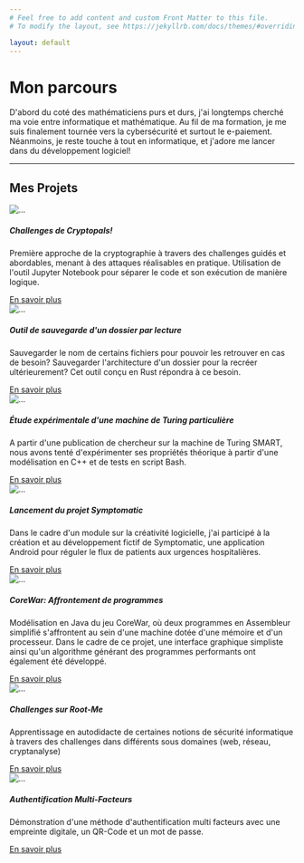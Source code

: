 ```yaml
---
# Feel free to add content and custom Front Matter to this file.
# To modify the layout, see https://jekyllrb.com/docs/themes/#overriding-theme-defaults

layout: default
---
```


<script src="//cdnjs.cloudflare.com/ajax/libs/highlight.js/10.0.3/highlight.min.js"></script>
<script>hljs.initHighlightingOnLoad();</script>

# Mon parcours

D'abord du coté des mathématiciens purs et durs, j'ai longtemps cherché ma voie entre informatique et mathématique. Au fil de ma formation, je me suis finalement tournée vers la cybersécurité et surtout le e-paiement. Néanmoins, je reste touche à tout en informatique, et j'adore me lancer dans du développement logiciel!

<hr id="Projets">

## Mes Projets

<div class="row row-cols-1 row-cols-md-2">
<div class="col mb-4">
<div class="card h-100">
  <img src="{{ site.baseurl}}/assets/images/projets/Cryptopals/main.png" class="card-img-top" alt="..."/>
  <div class="card-body">
    <h5 class="card-title">Challenges de Cryptopals!</h5>
    <p class="card-text">Première approche de la cryptographie à travers des challenges guidés et abordables, menant à des attaques réalisables en pratique. Utilisation de l'outil Jupyter Notebook pour séparer le code et son exécution de manière logique.</p>
    <a href="{{ site.url }}/projets/Cryptopals/" class="btn btn-primary mybuttoncolor mybuttonstyle mx-auto stretched-link">En savoir plus</a>
  </div>
</div>
</div>
<div class="col mb-4">
<div class="card h-100">
  <img src="{{ site.baseurl}}/assets/images/placeholder-image.png" class="card-img-top" alt="..."/>
  <div class="card-body">
    <h5 class="card-title">Outil de sauvegarde d'un dossier par lecture</h5>
    <p class="card-text">Sauvegarder le nom de certains fichiers pour pouvoir les retrouver en cas de besoin? Sauvegarder l'architecture d'un dossier pour la recréer
    ultérieurement? Cet outil conçu en Rust répondra à ce besoin.</p>
    <a href="{{ site.url }}/projets/SaveTool/" class="btn btn-primary mybuttoncolor mybuttonstyle mx-auto stretched-link">En savoir plus</a>
  </div>
</div>
</div>
<div class="col mb-4">
<div class="card h-100">
  <img src="{{ site.baseurl}}/assets/images/projets/TuringMachine/SMARTTable.PNG" class="card-img-top" alt="..."/>
  <div class="card-body">
    <h5 class="card-title">Étude expérimentale d'une machine de Turing particulière</h5>
    <p class="card-text">A partir d'une publication de chercheur sur la machine de Turing SMART, nous avons tenté d'expérimenter ses propriétés théorique à partir d'une
    modélisation en C++ et de tests en script Bash.</p>
    <a href="{{ site.url }}/projets/TuringMachine/" class="btn btn-primary mybuttoncolor mybuttonstyle mx-auto stretched-link">En savoir plus</a>
  </div>
</div>
</div>
<div class="col mb-4">
<div class="card h-100">
  <img src="{{ site.baseurl}}/assets/images/projets/Symptomatic/symptomatic2.jpg" class="card-img-top" alt="..."/>
  <div class="card-body">
    <h5 class="card-title">Lancement du projet Symptomatic</h5>
    <p class="card-text">Dans le cadre d'un module sur la créativité logicielle, j'ai participé à la création et au développement fictif de Symptomatic, une application Android pour réguler le flux de patients aux urgences hospitalières.</p>
    <a href="{{ site.url }}/projets/Symptomatic" class="btn btn-primary mybuttoncolor mybuttonstyle mx-auto stretched-link">En savoir plus</a>
  </div>
</div>
</div>
<div class="col mb-4">
  <div class="card h-100">
    <img src="{{ site.baseurl}}/assets/images/projets/CoreWar/corewar3.png" class="card-img-top" alt="..."/>
    <div class="card-body">
      <h5 class="card-title">CoreWar: Affrontement de programmes</h5>
      <p class="card-text">Modélisation en Java du jeu CoreWar, où deux programmes en Assembleur simplifié s'affrontent au sein d'une machine dotée d'une mémoire et d'un processeur. Dans le cadre de ce projet, une interface graphique simpliste ainsi qu'un algorithme générant des programmes performants ont également été développé.</p>
      <a href="{{ site.url }}/projets/CoreWar" class="btn btn-primary mybuttoncolor mybuttonstyle mx-auto stretched-link">En savoir plus</a>
    </div>
  </div>
</div>
<div class="col mb-4">
  <div class="card h-100">
    <img src="{{ site.baseurl}}/assets/images/projets/RootMe/rootme1.svg" class="card-img-top" alt="..."/>
    <div class="card-body">
      <h5 class="card-title">Challenges sur Root-Me</h5>
      <p class="card-text">Apprentissage en autodidacte de certaines notions de sécurité informatique à travers des challenges dans différents sous domaines (web, réseau, cryptanalyse)</p>
      <a href="{{ site.url }}/projets/Root-Me" class="btn btn-primary mybuttoncolor mybuttonstyle mx-auto stretched-link">En savoir plus</a>
    </div>
  </div>
</div>
<div class="col mb-4">
  <div class="card h-100">
    <img src="{{ site.baseurl}}/assets/images/projets/MultiFactorsAuthentication/multiFactorsAuth2.png" class="card-img-top" alt="..."/>
      <div class="card-body">
        <h5 class="card-title">Authentification Multi-Facteurs</h5>
        <p class="card-text">Démonstration d'une méthode d'authentification multi facteurs avec une empreinte digitale, un QR-Code et un mot de passe.</p>
        <a href="{{site.url}}/projets/AuthMultiFacteurs" class="btn btn-primary mybuttoncolor mybuttonstyle mx-auto stretched-link">En savoir plus</a>
      </div>
  </div>
</div>
